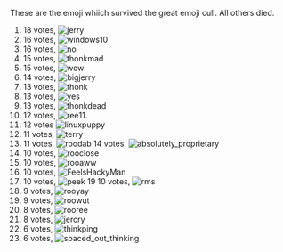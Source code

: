 These are the emoji whiich survived the great emoji cull. All others died.

1. 18 votes, <img alt="jerry" src="https://cdn.discordapp.com/emojis/479143508028948493.png?v=1">
2. 16 votes, <img alt="windows10" src="https://cdn.discordapp.com/emojis/491268297271279628.png?v=1">
3. 16 votes, <img alt="no" src="https://cdn.discordapp.com/emojis/454820347116519437.png?v=1">
4. 15 votes, <img alt="thonkmad" src="https://cdn.discordapp.com/emojis/451162399417040897.png?v=1">
5. 15 votes, <img alt="wow" src="https://cdn.discordapp.com/emojis/391457911840178178.png?v=1">
6. 14 votes, <img alt="bigjerry" src="https://cdn.discordapp.com/emojis/494262461143449622.png?v=1">
7. 13 votes, <img alt="thonk" src="https://cdn.discordapp.com/emojis/451159467883626500.png?v=1">
8. 13 votes, <img alt="yes" src="https://cdn.discordapp.com/emojis/451162913995096064.png?v=1">
9. 13 votes, <img alt="thonkdead" src="https://cdn.discordapp.com/emojis/391461211234893835.png?v=1">
10. 12 votes, <img alt="ree" src="https://cdn.discordapp.com/emojis/454820323640999956.png?v=1">11.
11. 12 votes <img alt="linuxpuppy" src="https://cdn.discordapp.com/emojis/401501577757589514.png?v=1">
12. 11 votes, <img alt="terry" src="https://cdn.discordapp.com/emojis/488539343665758218.png?v=1">
13. 11 votes, <img alt="roodab" src="https://cdn.discordapp.com/emojis/479143304588689423.png?v=1">
14 votes, <img alt="absolutely_proprietary" src="https://cdn.discordapp.com/emojis/408735816160903185.png?v=1">
15. 10 votes, <img alt="rooclose" src="https://cdn.discordapp.com/emojis/479143304639021076.png?v=1">
16. 10 votes, <img alt="rooaww" src="https://cdn.discordapp.com/emojis/479143304303476779.png?v=1">
17. 10 votes, <img alt="FeelsHackyMan" src="https://cdn.discordapp.com/emojis/413105408035651584.png?v=1">
18. 10 votes, <img alt="peek" src="https://cdn.discordapp.com/emojis/451162836551598080.png?v=1">
19 10 votes, <img alt="rms" src="https://cdn.discordapp.com/emojis/391460459632656384.png?v=1">
20. 9 votes, <img alt="rooyay" src="https://cdn.discordapp.com/emojis/479143303976189971.png?v=1">
21. 9 votes, <img alt="roowut" src="https://cdn.discordapp.com/emojis/479143304659861515.png?v=1">
22. 8 votes, <img alt="rooree" src="https://cdn.discordapp.com/emojis/479143304710062080.png?v=1">
23. 8 votes, <img alt="jercry" src="https://cdn.discordapp.com/emojis/499164550017449984.png?v=1">
24. 6 votes, <img alt="thinkping" src="https://cdn.discordapp.com/emojis/417501213018554378.png?v=1">
25. 6 votes, <img alt="spaced_out_thinking" src="https://cdn.discordapp.com/emojis/451159916569296907.png?v=1">
